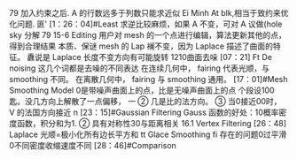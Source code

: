 
79
加入约束之后. A 的行数远多于列数只能求近似 Ei
Minh At blk,相当于致约来优化问题. 匪'
[1：26：04]#Least
求逆比较麻烦，如果 A 不变，可对 A 议做(hole sky 分解 79
15-6 Editing
用户对 mesh 的一个点进行编辑，算法更新其他的点，得到合理结果
本质、保谜 mesh 的 Lap 襕不变，因为 Laplace 描述了曲面的特征。
纛说是 Laplace 长度不变方向有可能旋转
1210曲面去哚
[07：21] Ft De noising
这几个词都是去噪的不同表达
在连续几何中， fairing 代表光顺，与 smoothing 不同。
在离散几何中， fairing 与 smoothing 通用。
[17：01]#Mesh Smoothing Model
0是带噪声曲面上的点，比是无噪声曲面上的点
个段设100匙。没几方向上解散了一点偏移， 一
② 几是比的法方向。
③ 当0接近00时， V 的法国方向接近 n
[23：15]#Gaussian Filtering
Gauss 函数的好处：10概率密度函数，积分和为1.
② 具有对称性30与距离相关
16.1 Vertex Filtering
[26：48] Laplace 光顺=极小化所有边长平方和
tt Glace Smoothing fi
存在的问题0过平滑0不同密度收缩速度不同
[28：46]#Comparison